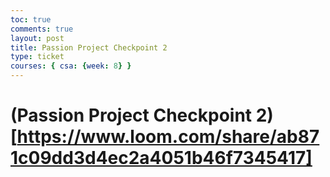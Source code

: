 ```yaml
---
toc: true
comments: true
layout: post
title: Passion Project Checkpoint 2
type: ticket
courses: { csa: {week: 8} }
---
```


# (Passion Project Checkpoint 2)[https://www.loom.com/share/ab871c09dd3d4ec2a4051b46f7345417]
